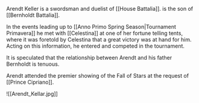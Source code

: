Arendt Keller is a swordsman and duelist of [[House Battalia]]. is the son of [[Bernholdt Battalia]]. 

In the events leading up to [[Anno Primo Spring Season|Tournament Primavera]] he met with [[Celestina]] at one of her fortune telling tents, where it was foretold by Celestina that a great victory was at hand for him. Acting on this information, he entered and competed in the tournament.

It is speculated that the relationship between Arendt and his father Bernholdt is tenuous.

Arendt attended the premier showing of the Fall of Stars at the request of [[Prince Cipriano]].  

![[Arendt_Kellar.jpg]]